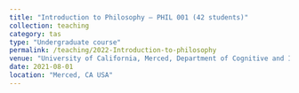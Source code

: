 ```yaml
---
title: "Introduction to Philosophy – PHIL 001 (42 students)"
collection: teaching
category: tas
type: "Undergraduate course"
permalink: /teaching/2022-Introduction-to-philosophy
venue: "University of California, Merced, Department of Cognitive and Information Sciences"
date: 2021-08-01
location: "Merced, CA USA"
---
```

